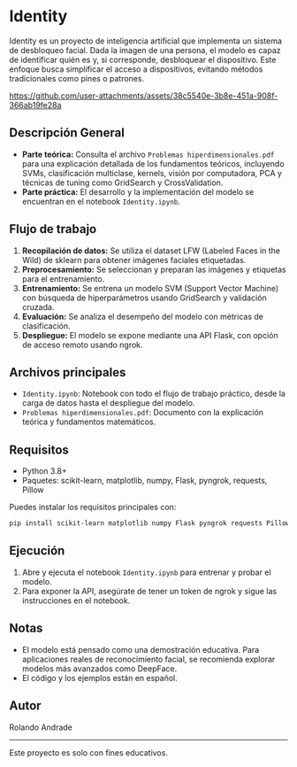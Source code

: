 # Identity

Identity es un proyecto de inteligencia artificial que implementa un sistema de desbloqueo facial. Dada la imagen de una persona, el modelo es capaz de identificar quién es y, si corresponde, desbloquear el dispositivo. Este enfoque busca simplificar el acceso a dispositivos, evitando métodos tradicionales como pines o patrones.



https://github.com/user-attachments/assets/38c5540e-3b8e-451a-908f-366ab19fe28a



## Descripción General
- **Parte teórica:** Consulta el archivo `Problemas hiperdimensionales.pdf` para una explicación detallada de los fundamentos teóricos, incluyendo SVMs, clasificación multiclase, kernels, visión por computadora, PCA y técnicas de tuning como GridSearch y CrossValidation.
- **Parte práctica:** El desarrollo y la implementación del modelo se encuentran en el notebook `Identity.ipynb`.

## Flujo de trabajo
1. **Recopilación de datos:** Se utiliza el dataset LFW (Labeled Faces in the Wild) de sklearn para obtener imágenes faciales etiquetadas.
2. **Preprocesamiento:** Se seleccionan y preparan las imágenes y etiquetas para el entrenamiento.
3. **Entrenamiento:** Se entrena un modelo SVM (Support Vector Machine) con búsqueda de hiperparámetros usando GridSearch y validación cruzada.
4. **Evaluación:** Se analiza el desempeño del modelo con métricas de clasificación.
5. **Despliegue:** El modelo se expone mediante una API Flask, con opción de acceso remoto usando ngrok.

## Archivos principales
- `Identity.ipynb`: Notebook con todo el flujo de trabajo práctico, desde la carga de datos hasta el despliegue del modelo.
- `Problemas hiperdimensionales.pdf`: Documento con la explicación teórica y fundamentos matemáticos.

## Requisitos
- Python 3.8+
- Paquetes: scikit-learn, matplotlib, numpy, Flask, pyngrok, requests, Pillow

Puedes instalar los requisitos principales con:
```bash
pip install scikit-learn matplotlib numpy Flask pyngrok requests Pillow
```

## Ejecución
1. Abre y ejecuta el notebook `Identity.ipynb` para entrenar y probar el modelo.
2. Para exponer la API, asegúrate de tener un token de ngrok y sigue las instrucciones en el notebook.

## Notas
- El modelo está pensado como una demostración educativa. Para aplicaciones reales de reconocimiento facial, se recomienda explorar modelos más avanzados como DeepFace.
- El código y los ejemplos están en español.

## Autor
Rolando Andrade

---

Este proyecto es solo con fines educativos.

